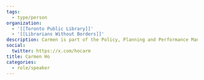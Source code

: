 ```yaml
---
tags:
  - type/person
organization:
  - '[[Toronto Public Library]]'
  - '[[Librarians Without Borders]]'
description: Carmen is part of the Policy, Planning and Performance Management team at Toronto Public Library. In her role as a Planning Specialist, she engages in long and short-term planning for the organization and develops standards, performance measures and evaluates methodologies and outputs on library projects and services.
social:
  twitter: https://x.com/hocarm
title: Carmen Ho
categories:
  - role/speaker
---
```

